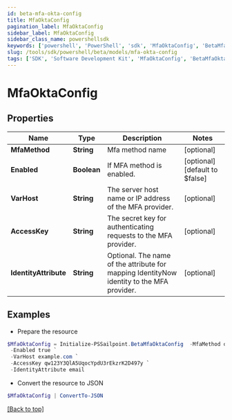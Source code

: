 ```yaml
---
id: beta-mfa-okta-config
title: MfaOktaConfig
pagination_label: MfaOktaConfig
sidebar_label: MfaOktaConfig
sidebar_class_name: powershellsdk
keywords: ['powershell', 'PowerShell', 'sdk', 'MfaOktaConfig', 'BetaMfaOktaConfig'] 
slug: /tools/sdk/powershell/beta/models/mfa-okta-config
tags: ['SDK', 'Software Development Kit', 'MfaOktaConfig', 'BetaMfaOktaConfig']
---
```



# MfaOktaConfig

## Properties

Name | Type | Description | Notes
------------ | ------------- | ------------- | -------------
**MfaMethod** | **String** | Mfa method name | [optional] 
**Enabled** | **Boolean** | If MFA method is enabled. | [optional] [default to $false]
**VarHost** | **String** | The server host name or IP address of the MFA provider. | [optional] 
**AccessKey** | **String** | The secret key for authenticating requests to the MFA provider. | [optional] 
**IdentityAttribute** | **String** | Optional. The name of the attribute for mapping IdentityNow identity to the MFA provider. | [optional] 

## Examples

- Prepare the resource
```powershell
$MfaOktaConfig = Initialize-PSSailpoint.BetaMfaOktaConfig  -MfaMethod okta-verify `
 -Enabled true `
 -VarHost example.com `
 -AccessKey qw123Y3QlA5UqocYpdU3rEkzrK2D497y `
 -IdentityAttribute email
```

- Convert the resource to JSON
```powershell
$MfaOktaConfig | ConvertTo-JSON
```


[[Back to top]](#) 

